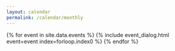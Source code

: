 ```yaml
---
layout: calendar
permalink: /calendar/monthly
---
```


<section id="calendar"></section>

{% for event in site.data.events %}
{% include event_dialog.html event=event index=forloop.index0 %}
{% endfor %}
